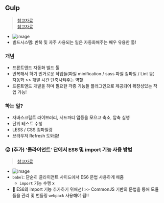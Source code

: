 ## Gulp
> [참고자료](https://velog.io/@leyuri/gulp%EB%9E%80) <br>
> [참고자료](https://velopert.com/1456)

- ![image](https://user-images.githubusercontent.com/61215550/217530664-10f14fe9-0393-41d7-9967-83540f89df0c.png)
- 빌드시스템: 반복 및 자주 사용되는 일은 자동화해주는 매우 유용한 툴!

### 개념
- 프론트엔드 자동화 빌드 툴
- 반복해서 하기 번거로운 작업들(파일 minification / sass 파일 컴파일 / Lint 등) 자동화 >> 개발 시간 단축시켜주는 역할
- 프론트엔드 개발을 하며 필요한 각종 기능들 플러그인으로 제공되어 확장성있는 작업 가능!

### 하는 일?
- 자바스크립트 라이브러리, 서드파티 앱등을 모으고 축소, 압축 실행
- 단위 테스트 수행
- LESS / CSS 컴파일링
- 브라우저 Refresh 도와줌!

### 😛 (추가) '클라이언트' 단에서 ES6 및 import 기능 사용 방법
> [참고자료](https://colinch4.github.io/2021-01-14/gulp/)
- ![image](https://user-images.githubusercontent.com/61215550/217531287-fe76561c-90e0-42a1-8cf6-1fb37fd702ee.png)
- `babel`: 단순히 클라이언트 사이드에서 ES6 문법 사용하게 해줌
    - `import` 기능 수행 x
- 🦁 ES6의 import 기능 추가하기 위해선! >> CommonJS 기반의 문법을 통해 모듈들을 관리 및 번들링 `webpack` 사용해야 됨!!  

